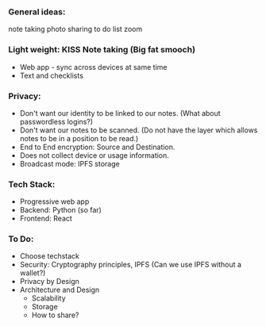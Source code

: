 ### General ideas:
note taking
photo sharing
to do list
zoom

### Light weight: KISS Note taking (Big fat smooch)
 - Web app - sync across devices at same time
 - Text and checklists

### Privacy:
 - Don't want our identity to be linked to our notes.
	(What about passwordless logins?)
 - Don't want our notes to be scanned.
	(Do not have the layer which allows notes to be in a position to be read.)
 - End to End encryption: Source and Destination.
 - Does not collect device or usage information.
 - Broadcast mode: IPFS storage
 

### Tech Stack:
- Progressive web app
- Backend: Python (so far)
- Frontend: React

### To Do:
- Choose techstack
- Security: Cryptography principles, IPFS (Can we use IPFS without a wallet?)
- Privacy by Design
- Architecture and Design
	- Scalability
	- Storage
	- How to share?

 



